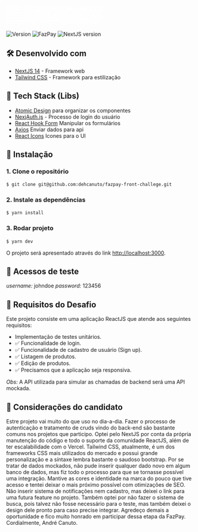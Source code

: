 ![FazPay](.github/fazpay-logo.png)

![Version](https://img.shields.io/badge/1.0.0-beta?label=version)
![FazPay](https://img.shields.io/badge/powered_by-FazPay-7513f3)
![NextJS version](https://img.shields.io/badge/NextJS-14.1.0-black?style=flat-square&logo=next.js&logoColor=white)

## 🛠️ Desenvolvido com

*  [NextJS 14](https://nextjs.org/docs) - Framework web
*  [Tailwind CSS](https://tailwindcss.com/docs) - Framework para estilização

## 👾 Tech Stack (Libs)

* [Atomic Design](https://atomicdesign.bradfrost.com/table-of-contents/) para organizar os componentes
* [NexjAuth.js](https://next-auth.js.org/) - Processo de login do usuário
* [React Hook Form](https://react-hook-form.com/) Manipular os formulários
* [Axios](https://axios-http.com/) Enviar dados para api
* [React Icons](https://react-icons.github.io/react-icons/) Icones para o UI

## 🚀 Instalação

### 1. Clone o repositório

```bash
$ git clone git@github.com:dehcanuto/fazpay-front-challege.git
```

### 2. Instale as dependências

```bash
$ yarn install
```

### 3. Rodar projeto

```bash
$ yarn dev
```

O projeto será apresentado através do link [http://localhost:3000](http://localhost:3000).

## 🔑 Acessos de teste

*username:* johndoe
*password:* 123456

## 🎯 Requisitos do Desafio

Este projeto consiste em uma aplicação ReactJS que atende aos seguintes requisitos:

- Implementação de testes unitários.
- ✅ Funcionalidade de login.
- ✅ Funcionalidade de cadastro de usuário (Sign up).
- ✅ Listagem de produtos.
- ✅ Edição de produtos.
- ✅ Precisamos que a aplicação seja responsiva.

*Obs:* A API utilizada para simular as chamadas de backend será uma API mockada.

## 💬 Considerações do candidato

Estre projeto vai muito do que uso no dia-a-dia. Fazer o processo de autenticação e tratamento de cruds vindo do back-end são bastante comuns nos projetos que participo. Optei pelo NextJS por conta da própria manutenção do código e todo o suporte da comunidade ReactJS, além de ter escalabilidade com o Vercel. Tailwind CSS, atualmente, é um dos frameworks CSS mais utilizados do mercado e possui grande personalização e a síntaxe lembra bastante o saudoso bootstrap. Por se tratar de dados mockados, não pude inserir qualquer dado novo em algum banco de dados, mas fiz todo o processo para que se tornasse possível uma integração. Mantive as cores e identidade na marca do pouco que tive acesso e tentei deixar o mais próximo possível com otimizações de SEO. Não inserir sistema de notificações nem cadastro, mas deixei o link para uma futura feature no projeto. Também optei por não fazer o sistema de busca, pois talvez não fosse necessário para o teste, mas também deixei o design dele pronto para caso precise integrar. Agredeço demais a oportunidade e fico muito honrado em participar dessa etapa da FazPay. Cordialmente, André Canuto.
